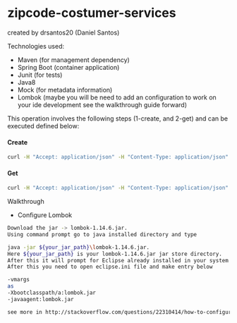 # zipcode-costumer-services
created by drsantos20 (Daniel Santos)

Technologies used:
- Maven (for management dependency)
- Spring Boot (container application)
- Junit (for tests)
- Java8
- Mock (for metadata information)
- Lombok (maybe you will be need to add an configuration to work on your ide development see the walkthrough guide forward)

This operation involves the following steps (1-create, and 2-get) and can be executed defined below:


#### Create

```sh
curl -H "Accept: application/json" -H "Content-Type: application/json"  -X POST -d '{"id" : "00001", "street":"Rua 2","number":"02","zipCodeNumber":"01202001","city":"Abc","state":"RJ"}' http://localhost:8080/
```


#### Get

```sh
curl -H "Accept: application/json" -H "Content-Type: application/json"  -X POST -d '{"zipCodeNumber":"09994144"}' http://localhost:8080/
```

Walkthrough
- Configure Lombok

```sh
Download the jar -> lombok-1.14.6.jar.
Using command prompt go to java installed directory and type

java -jar ${your_jar_path}\lombok-1.14.6.jar.
Here ${your_jar_path} is your lombok-1.14.6.jar jar store directory.
After this it will prompt for Eclipse already installed in your system and you need to select where you want to integrate.
After this you need to open eclipse.ini file and make entry below

-vmargs
as
-Xbootclasspath/a:lombok.jar
-javaagent:lombok.jar

see more in http://stackoverflow.com/questions/22310414/how-to-configure-lombok-in-eclipse-luna

```